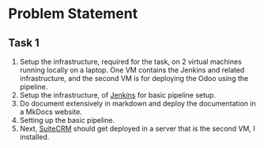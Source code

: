 # Problem Statement

## Task 1

1. Setup the infrastructure, required for the task, on 2 virtual machines running locally on a laptop. One VM contains the Jenkins and related infrastructure, and the second VM is for deploying the Odoo using the pipeline.
2. Setup the infrastructure, of [Jenkins](https://www.jenkins.io/) for basic pipeline setup.
3. Do document extensively in markdown and deploy the documentation in a MkDocs website.
4. Setting up the basic pipeline.
5. Next, [SuiteCRM](https://suitecrm.com/) should get deployed in a server that is the second VM, I installed. 